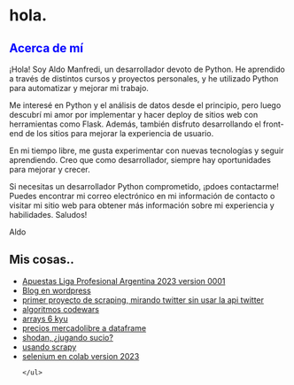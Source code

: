 <!DOCTYPE html>
<html>
<body>
	<h1>hola.</h1>
	<h2 style="color: blue">Acerca de mí</h2>
<p>¡Hola! Soy Aldo Manfredi, un desarrollador devoto de Python. He aprendido a través de distintos cursos y proyectos personales, y he utilizado Python para automatizar y mejorar mi trabajo.

Me interesé en Python y el análisis de datos desde el principio, pero luego descubrí mi amor por implementar y hacer deploy de sitios web con herramientas como Flask. Además, también disfruto desarrollando el front-end de los sitios para mejorar la experiencia de usuario.

En mi tiempo libre, me gusta experimentar con nuevas tecnologías y seguir aprendiendo. Creo que como desarrollador, siempre hay oportunidades para mejorar y crecer.

Si necesitas un desarrollador Python comprometido, ¡pdoes contactarme! Puedes encontrar mi correo electrónico en mi información de contacto o visitar mi sitio web para obtener más información sobre mi experiencia y habilidades. Saludos!

Aldo</p>

<h2>Mis cosas..</h2>
	<ul>
	<li><a href="https://github.com/xaldoxxx/BlockDeNotas/blob/main/apuestas002.ipynb">Apuestas Liga Profesional Argentina 2023 version 0001 </a></li>		
	<li><a href="https://pizzas.xaldoxxx.com.ar/">Blog en wordpress </a></li>
	<li><a href="https://github.com/xaldoxxx/BlockDeNotas/blob/main/snscrape.ipynb">primer proyecto de scraping, mirando twitter sin usar la api twitter</a></li>
	<li><a href="https://github.com/xaldoxxx/BlockDeNotas/blob/main/codewars.ipynb">algoritmos codewars</a></li>
	<li><a href="https://github.com/xaldoxxx/BlockDeNotas/blob/main/arrays6kyu.ipynb">arrays 6 kyu</a></li>
	<li><a href="https://github.com/xaldoxxx/BlockDeNotas/blob/main/mlibre_csv.ipynb">precios mercadolibre a dataframe</a></li>
	<li><a href="https://github.com/xaldoxxx/BlockDeNotas/blob/main/shodanColab.ipynb">shodan, ¿jugando sucio?</a></li>
		<li><a href="https://github.com/xaldoxxx/BlockDeNotas/blob/main/scraPY002.ipynb">usando scrapy</a></li>
		<li><a href="https://github.com/xaldoxxx/BlockDeNotas/blob/main/selenium.ipynb">selenium en colab version 2023</a></li>
		
	</ul>
</body>
</html>
